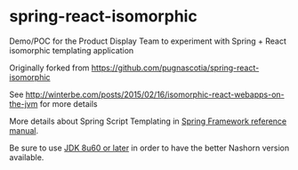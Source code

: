 # spring-react-isomorphic

Demo/POC for the Product Display Team to experiment with Spring + React isomorphic templating application

Originally forked from https://github.com/pugnascotia/spring-react-isomorphic

See http://winterbe.com/posts/2015/02/16/isomorphic-react-webapps-on-the-jvm for more details

More details about Spring Script Templating in
[Spring Framework reference manual](http://docs.spring.io/spring/docs/current/spring-framework-reference/htmlsingle/#view-script).

Be sure to use [JDK 8u60 or later](http://www.oracle.com/technetwork/java/javase/downloads/jdk8-downloads-2133151.html)
in order to have the better Nashorn version available.
